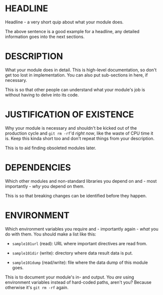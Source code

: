 # HEADLINE

Headline - a very short quip about what your module does.

The above sentence is a good example for a headline, any detailed information goes into the next sections.


# DESCRIPTION

What your module does in detail. This is high-level documentation, so don't get too lost in implementation. You can also put sub-sections in here, if necessary.

This is so that other people can understand what your module's job is without having to delve into its code.


# JUSTIFICATION OF EXISTENCE

Why your module is necessary and shouldn't be kicked out of the production cycle and `git rm -rf`'d *right now*, like the waste of CPU time it is. Keep this kinda short too and don't repeat things from your description.

This is to aid finding obsoleted modules later.


# DEPENDENCIES

Which other modules and non-standard libraries you depend on and - most importantly - *why* you depend on them.

This is so that breaking changes can be identified before they happen.


# ENVIRONMENT

Which environment variables you require and - importantly again - *what* you do with them. You should make a list like this:

* `sample101url` (read): URL where important directives are read from.

* `sample101dir` (write): directory where data result data is put.

* `sample101dump` (read/write): file where the data dump of this module goes.

This is to document your module's in- and output. You *are* using environment variables instead of hard-coded paths, aren't you? Because otherwise it's `git rm -rf` again.
